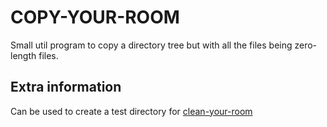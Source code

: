# COPY-YOUR-ROOM

Small util program to copy a directory tree but with all the files being zero-length files.<br/>

## Extra information

Can be used to create a test directory for <a target="_blank" href="https://github.com/JenoDK/clean-your-room">clean-your-room</a>
